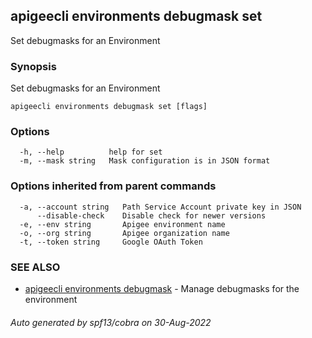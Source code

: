 ## apigeecli environments debugmask set

Set debugmasks for an Environment

### Synopsis

Set debugmasks for an Environment

```
apigeecli environments debugmask set [flags]
```

### Options

```
  -h, --help          help for set
  -m, --mask string   Mask configuration is in JSON format
```

### Options inherited from parent commands

```
  -a, --account string   Path Service Account private key in JSON
      --disable-check    Disable check for newer versions
  -e, --env string       Apigee environment name
  -o, --org string       Apigee organization name
  -t, --token string     Google OAuth Token
```

### SEE ALSO

* [apigeecli environments debugmask](apigeecli_environments_debugmask.md)	 - Manage debugmasks for the environment

###### Auto generated by spf13/cobra on 30-Aug-2022
